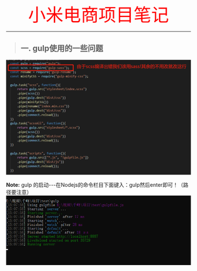 <font color=red size=10 face="宋体"><center>小米电商项目笔记</center></font>

****
> ## 一. gulp使用的一些问题

![](img/2020-03-25-15-24-08.png)

**Note:** gulp 的启动---在Nodejs的命令栏目下面键入：gulp然后enter即可！（路径要注意）
![](img/2020-03-25-15-26-41.png)